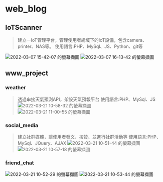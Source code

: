 # web_blog

## IoTScanner
>建立一IoT管理平台，管理使用者網域下的IoT設備，包含camera、printer、NAS等。
>使用語言:PHP、MySql、JS、Python、git等

![2022-03-07 15-42-07 的螢幕擷圖](https://user-images.githubusercontent.com/46972327/156988655-9a62abe3-8ece-40e6-a63f-7d7993f6932e.png)
![2022-03-07 16-13-42 的螢幕擷圖](https://user-images.githubusercontent.com/46972327/156992879-7a07b3a9-65b8-4a2c-ad81-546bc1a54728.png)

## www_project

### weather
>透過串接天氣預測API，架設天氣預報平台
>使用語言:PHP、MySql、JS
![2022-03-21 10-58-32 的螢幕擷圖](https://user-images.githubusercontent.com/46972327/159199732-fb618a8a-f8b2-4667-9da8-dcb3551e4ab0.png)
![2022-03-21 11-00-55 的螢幕擷圖](https://user-images.githubusercontent.com/46972327/159199868-7c71d7c2-136e-49bd-af38-0013b0c2ddd8.png)

### social_media
>建立社群媒體，讓使用者發文、按贊、並進行社群活動等
>使用語言:PHP、MySql、JQuery、AJAX
![2022-03-21 10-51-44 的螢幕擷圖](https://user-images.githubusercontent.com/46972327/159199256-4bea32ef-64fe-47a7-b583-7d765b25c6a4.png)
![2022-03-21 10-57-18 的螢幕擷圖](https://user-images.githubusercontent.com/46972327/159199643-21b0e06a-eb13-4871-bd0f-a59eb0e4a854.png)


### friend_chat

![2022-03-21 10-52-29 的螢幕擷圖](https://user-images.githubusercontent.com/46972327/159199301-6f3c142f-81bf-4997-a8d5-bebccdce3ec1.png)
![2022-03-21 10-53-44 的螢幕擷圖](https://user-images.githubusercontent.com/46972327/159199408-93aa2245-d616-44c8-a4a3-d814da128715.png)
